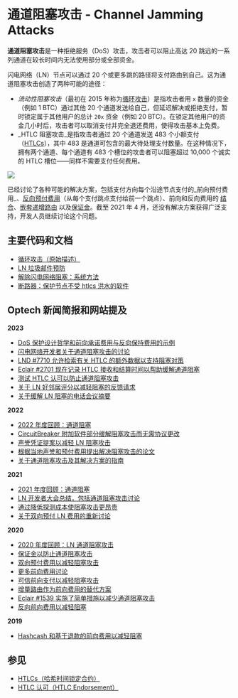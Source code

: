 # 通道阻塞攻击 - Channel Jamming Attacks

**通道阻塞攻击**是一种拒绝服务（DoS）攻击，攻击者可以阻止高达 20 跳远的一系列通道在较长时间内无法使用部分或全部资金。

闪电网络（LN）节点可以通过 20 个或更多跳的路径将支付路由到自己。这为通道阻塞攻击创造了两种可能的途径：

* _流动性阻塞攻击_（最初在 2015 年称为[循环攻击](https://lists.linuxfoundation.org/pipermail/lightning-dev/2015-August/000135.html)）是指攻击者用 `x` 数量的资金（例如 1 BTC）通过其他 20 个通道发送给自己，但延迟解决或拒绝支付，暂时锁定属于其他用户的总计 `20x` 资金（例如 20 BTC）。在锁定其他用户的资金几小时后，攻击者可以取消支付并完全退还费用，使得攻击基本上免费。
* _HTLC 阻塞攻击_是指攻击者通过 20 个通道发送 483 个小额支付（[HTLCs](https://bitcoinops.org/en/topics/htlc/)），其中 483 是通道可包含的最大待处理支付数量。在这种情况下，拥有两个通道、每个通道有 483 个槽位的攻击者可以阻塞超过 10,000 个诚实的 HTLC 槽位——同样不需要支付任何费用。

![](https://bitcoinops.org/img/posts/2020-12-ln-jamming-attacks.png)

已经讨论了各种可能的解决方案，包括支付方向每个沿途节点支付的_前向预付费用_、[反向预付费用](https://bitcoinops.org/en/newsletters/2020/02/26/#reverse-up-front-payments)（从每个支付跳点支付给前一个跳点）、前向和反向费用的 [结合](https://bitcoinops.org/en/newsletters/2020/11/04/#bi-directional-upfront-fees-for-ln)、[嵌套递增路由](https://bitcoinops.org/en/newsletters/2020/10/14/#incremental-routing) 以及[保证金](https://bitcoinops.org/en/newsletters/2020/12/02/#fidelity-bonds-for-ln-routing)。截至 2021 年 4 月，还没有解决方案获得广泛支持，开发人员继续讨论这个问题。

## 主要代码和文档

* [循环攻击（原始描述）](https://lists.linuxfoundation.org/pipermail/lightning-dev/2015-August/000135.html)
* [LN 垃圾邮件预防](https://github.com/t-bast/lightning-docs/blob/master/spam-prevention.md)
* [解除闪电网络阻塞：系统方法](https://raw.githubusercontent.com/s-tikhomirov/ln-jamming-simulator/master/unjamming-lightning.pdf)
* [断路器：保护节点不受 htlcs 洪水的软件](https://github.com/lightningequipment/circuitbreaker)

## Optech 新闻简报和网站提及

**2023**

* [DoS 保护设计哲学和前向承诺费用与反向保持费用的示例](https://bitcoinops.org/en/newsletters/2023/08/09/#denial-of-service-dos-protection-design-philosophy)
* [闪电网络开发者关于通道阻塞攻击的讨论](https://bitcoinops.org/en/newsletters/2023/07/26/#channel-jamming-mitigation-proposals)
* [LND #7710 允许检索有关 HTLC 的额外数据以支持阻塞对策](https://bitcoinops.org/en/newsletters/2023/06/28/#lnd-7710)
* [Eclair #2701 现在记录 HTLC 接收和结算时间以帮助缓解通道阻塞](https://bitcoinops.org/en/newsletters/2023/06/28/#eclair-2701)
* [测试 HTLC 认可以防止通道阻塞攻击](https://bitcoinops.org/en/newsletters/2023/05/17/#testing-htlc-endorsement)
* [关于 LN 好邻居评分以减轻阻塞的反馈请求](https://bitcoinops.org/en/newsletters/2023/02/22/#feedback-requested-on-ln-good-neighbor-scoring)
* [关于缓解 LN 阻塞的电话会议摘要](https://bitcoinops.org/en/newsletters/2023/02/08/#summary-of-call-about-mitigating-ln-jamming)

**2022**

* [2022 年度回顾：通道阻塞](https://bitcoinops.org/en/newsletters/2022/12/21/#jamming)
* [CircuitBreaker 附加软件部分缓解阻塞攻击而无需协议更改](https://bitcoinops.org/en/newsletters/2022/12/14/#local-jamming-to-prevent-remote-jamming)
* [声誉凭证提案以减轻 LN 阻塞攻击](https://bitcoinops.org/en/newsletters/2022/11/30/#reputation-credentials-proposal-to-mitigate-ln-jamming-attacks)
* [根据当地声誉和预付费用提出解决阻塞攻击的论文](https://bitcoinops.org/en/newsletters/2022/11/16/#paper-about-channel-jamming-attacks)
* [关于通道阻塞攻击及其解决方案的指南](https://bitcoinops.org/en/newsletters/2022/08/24/#overview-of-channel-jamming-attacks-and-mitigations)

**2021**

* [2021 年度回顾：通道阻塞](https://bitcoinops.org/en/newsletters/2021/12/22/#jamming)
* [LN 开发者大会总结，包括通道阻塞攻击讨论](https://bitcoinops.org/en/newsletters/2021/11/10/#ln-summit-2021-notes)
* [通过降低探测成本使阻塞攻击更昂贵](https://bitcoinops.org/en/newsletters/2021/10/20/#lowering-the-cost-of-probing-to-make-attacks-more-expensive)
* [关于双向预付 LN 费用的重新讨论](https://bitcoinops.org/en/newsletters/2021/02/17/#renewed-discussion-about-bidirectional-upfront-ln-fees)

**2020**

* [2020 年度回顾：LN 通道阻塞攻击](https://bitcoinops.org/en/newsletters/2020/12/23/#jamming)
* [保证金以防止通道阻塞攻击](https://bitcoinops.org/en/newsletters/2020/12/02/#fidelity-bonds-for-ln-routing)
* [双向预付费用以减轻阻塞攻击](https://bitcoinops.org/en/newsletters/2020/11/04/#bi-directional-upfront-fees-for-ln)
* [更多前向费用讨论](https://bitcoinops.org/en/newsletters/2020/10/21/#more-ln-upfront-fees-discussion)
* [可信前向支付以减轻阻塞攻击](https://bitcoinops.org/en/newsletters/2020/10/14/#trusted-upfront-payment)
* [增量路由作为前向费用的替代方案](https://bitcoinops.org/en/newsletters/2020/10/14/#incremental-routing)
* [Eclair #1539 实施了简单措施以减少通道阻塞攻击](https://bitcoinops.org/en/newsletters/2020/10/07/#eclair-1539)
* [反向前向费用以减轻阻塞](https://bitcoinops.org/en/newsletters/2020/02/26/#reverse-up-front-payments)

**2019**

* [Hashcash 和基于退款的前向费用以减轻阻塞](https://bitcoinops.org/en/newsletters/2019/11/13/#ln-up-front-payments)

## 参见

* [HTLCs（哈希时间锁定合约）](https://bitcoinops.org/en/topics/htlc/)
* [HTLC 认可（HTLC Endorsement）](https://bitcoinops.org/en/topics/htlc-endorsement/)
